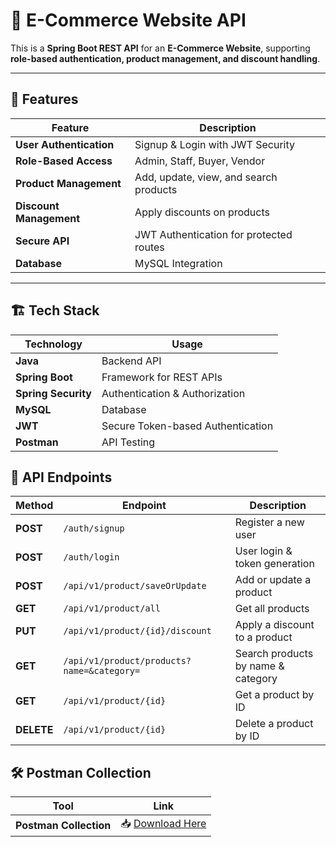 # 🛒 E-Commerce Website API

This is a **Spring Boot REST API** for an **E-Commerce Website**, supporting **role-based authentication, product management, and discount handling**.  

---

## 🚀 Features

| Feature | Description |
|---------|-------------|
| **User Authentication** | Signup & Login with JWT Security |
| **Role-Based Access** | Admin, Staff, Buyer, Vendor |
| **Product Management** | Add, update, view, and search products |
| **Discount Management** | Apply discounts on products |
| **Secure API** | JWT Authentication for protected routes |
| **Database** | MySQL Integration |

---

## 🏗️ Tech Stack

| Technology | Usage |
|------------|-------|
| **Java** | Backend API |
| **Spring Boot** | Framework for REST APIs |
| **Spring Security** | Authentication & Authorization |
| **MySQL** | Database |
| **JWT** | Secure Token-based Authentication |
| **Postman** | API Testing |

## 📌 API Endpoints

| Method | Endpoint | Description |
|--------|---------|-------------|
| **POST** | `/auth/signup` | Register a new user |
| **POST** | `/auth/login` | User login & token generation |
| **POST** | `/api/v1/product/saveOrUpdate` | Add or update a product |
| **GET** | `/api/v1/product/all` | Get all products |
| **PUT** | `/api/v1/product/{id}/discount` | Apply a discount to a product |
| **GET** | `/api/v1/product/products?name=&category=` | Search products by name & category |
| **GET** | `/api/v1/product/{id}` | Get a product by ID |
| **DELETE** | `/api/v1/product/{id}` | Delete a product by ID |

## 🛠️ Postman Collection

| Tool | Link |
|------|------|
| **Postman Collection** | 📥 [Download Here]((https://bakend-7437.postman.co/workspace/Team-Workspace~15e5d60c-2f3e-4a43-8561-0c991b0f1c8f/collection/41955790-de5f0aa5-efa8-4d44-95f9-58b26f022f03?action=share&creator=41955790)) |




